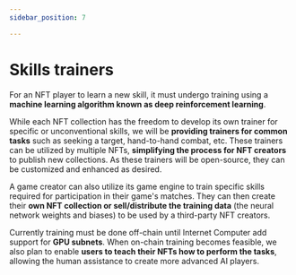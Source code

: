 ```yaml
---
sidebar_position: 7

---
```


# Skills trainers

For an NFT player to learn a new skill, it must undergo training using a **machine learning algorithm known as deep reinforcement learning**.

While each NFT collection has the freedom to develop its own trainer for specific or unconventional skills, we will be **providing trainers for common tasks** such as seeking a target, hand-to-hand combat, etc. These trainers can be utilized by multiple NFTs, **simplifying the process for NFT creators** to publish new collections. As these trainers will be open-source, they can be customized and enhanced as desired.

A game creator can also utilize its game engine to train specific skills required for participation in their game's matches. They can then create their **own NFT collection or sell/distribute the training data** (the neural network weights and biases) to be used by a third-party NFT creators.

Currently training must be done off-chain until Internet Computer add support for **GPU subnets**. When on-chain training becomes feasible, we also plan to enable **users to teach their NFTs how to perform the tasks**, allowing the human assistance to create more advanced AI players.